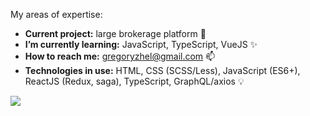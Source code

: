 My areas of expertise:

* **Current project:** large brokerage platform 🦁
* **I’m currently learning:** JavaScript, TypeScript, VueJS ✨
* **How to reach me:** gregoryzhel@gmail.com 📫
* **Technologies in use:** HTML, CSS (SCSS/Less), JavaScript (ES6+), ReactJS (Redux, saga), TypeScript, GraphQL/axios 💡

<img src="https://user-images.githubusercontent.com/37290/124840841-7bf60d80-df51-11eb-8abb-f69434544136.png">

<!--
**gzhel/gzhel** is a ✨ _special_ ✨ repository because its `README.md` (this file) appears on your GitHub profile.

Here are some ideas to get you started:

- 🔭 I’m currently working on ...
- 🌱 I’m currently learning ...
- 👯 I’m looking to collaborate on ...
- 🤔 I’m looking for help with ...
- 💬 Ask me about ...
- 📫 How to reach me: ...
- 😄 Pronouns: ...
- ⚡ Fun fact: ...
-->

